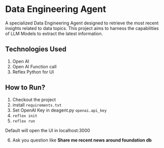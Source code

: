 # Data Engineering Agent

A specialized Data Engineering Agent designed to retrieve the most recent insights related to data topics. This project aims to harness the capabilities of LLM Models to extract the latest information.

## Technologies Used
1. Open AI
2. Open AI Function call
3. Reflex Python for UI

## How to Run?
1. Checkout the project
2. install `requirements.txt`
3. Set OpenAI Key in deagent.py `openai.api_key`
4. `reflex init`
5. `reflex run`

Default will open the UI in localhost:3000

6. Ask you question like
 __Share me recent news around foundation db__
